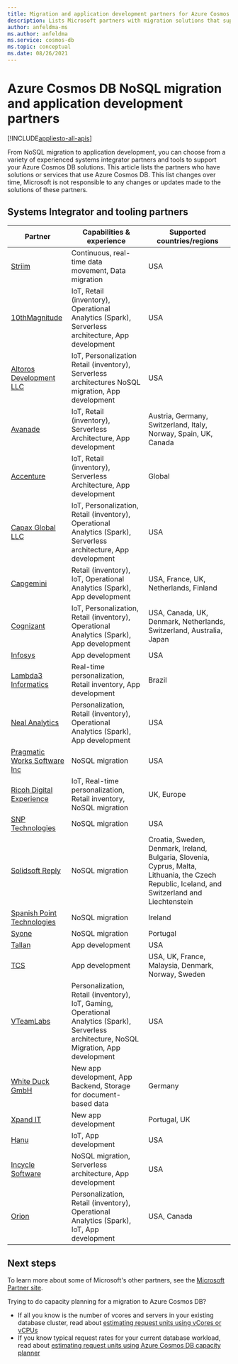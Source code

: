 ```yaml
---
title: Migration and application development partners for Azure Cosmos DB 
description: Lists Microsoft partners with migration solutions that support Azure Cosmos DB.
author: anfeldma-ms
ms.author: anfeldma
ms.service: cosmos-db
ms.topic: conceptual
ms.date: 08/26/2021
---
```


# Azure Cosmos DB NoSQL migration and application development partners
[!INCLUDE[appliesto-all-apis](includes/appliesto-all-apis.md)]

From NoSQL migration to application development, you can choose from a variety of experienced systems integrator partners and tools to support your Azure Cosmos DB solutions. This article lists the partners who have solutions or services that use Azure Cosmos DB. This list changes over time, Microsoft is not responsible to any changes or updates made to the solutions of these partners.

## Systems Integrator and tooling partners

|**Partner**  |**Capabilities & experience**  |**Supported countries/regions**  |
|---------|---------|---------|
|[Striim](https://www.striim.com/)    |  Continuous, real-time data movement, Data migration|   USA   |
| [10thMagnitude](https://www.10thmagnitude.com/) | IoT, Retail (inventory), Operational Analytics (Spark), Serverless architecture, App development | USA |
|[Altoros Development LLC](https://www.altoros.com/)  |  IoT, Personalization Retail (inventory), Serverless architectures NoSQL migration, App development|   USA |
|[Avanade](https://www.avanade.com/) | IoT, Retail (inventory), Serverless Architecture, App development | Austria, Germany, Switzerland, Italy, Norway, Spain, UK, Canada |
|[Accenture](https://www.accenture.com/) | IoT, Retail (inventory), Serverless Architecture, App development |Global|
|[Capax Global LLC](https://www.capaxglobal.com/) | IoT, Personalization, Retail (inventory), Operational Analytics (Spark), Serverless architecture, App development|    USA     |  
| [Capgemini](https://www.capgemini.com/) | Retail (inventory), IoT, Operational Analytics (Spark), App development | USA, France, UK, Netherlands, Finland  |
| [Cognizant](https://www.cognizant.com/) | IoT, Personalization, Retail (inventory), Operational Analytics  (Spark), App development |USA, Canada, UK, Denmark, Netherlands, Switzerland, Australia, Japan |
|[Infosys](https://www.infosys.com/)     | App development      |    USA    |  
| [Lambda3 Informatics](https://www.lambda3.com.br/) | Real-time personalization, Retail inventory, App development | Brazil|
|[Neal Analytics](https://www.nealanalytics.com/)    |     Personalization, Retail (inventory), Operational Analytics (Spark), App development  |    USA     |  
|[Pragmatic Works Software Inc](https://www.pragmaticworks.com/)    |   NoSQL migration      |   USA      |
| [Ricoh Digital Experience](https://www.ricoh-europe.com/contact-us) | IoT, Real-time personalization, Retail inventory, NoSQL migration | UK, Europe  |
|[SNP Technologies](https://www.snp.com/) | NoSQL migration| USA |
| [Solidsoft Reply](https://www.reply.com/solidsoft-reply/) | NoSQL migration | Croatia, Sweden, Denmark, Ireland, Bulgaria, Slovenia, Cyprus, Malta, Lithuania, the Czech Republic, Iceland, and Switzerland and Liechtenstein|
| [Spanish Point Technologies](https://www.spanishpoint.ie/) | NoSQL migration| Ireland|
| [Syone](https://www.syone.com/) | NoSQL migration| Portugal|
|[Tallan](https://www.tallan.com/)    |  App development      |    USA     |
| [TCS](https://www.tcs.com/) | App development | USA, UK, France, Malaysia, Denmark, Norway, Sweden|
|[VTeamLabs](https://www.vteamlabs.com/)    | Personalization, Retail (inventory), IoT, Gaming, Operational Analytics (Spark), Serverless architecture, NoSQL Migration, App development       |  USA      |  
| [White Duck GmbH](https://whiteduck.de/en/) |New app development, App Backend, Storage for document-based data| Germany |
| [Xpand IT](https://www.xpand-it.com/) | New app development | Portugal, UK|
| [Hanu](https://hanu.com/) | IoT, App development | USA|
| [Incycle Software](https://www.incyclesoftware.com/) | NoSQL migration, Serverless architecture, App development| USA|
| [Orion](https://www.orioninc.com/) | Personalization, Retail (inventory), Operational Analytics (Spark), IoT, App development| USA, Canada|

## Next steps

To learn more about some of Microsoft's other partners, see the [Microsoft Partner site](https://partner.microsoft.com/).

Trying to do capacity planning for a migration to Azure Cosmos DB?
* If all you know is the number of vcores and servers in your existing database cluster, read about [estimating request units using vCores or vCPUs](convert-vcore-to-request-unit.md) 
* If you know typical request rates for your current database workload, read about [estimating request units using Azure Cosmos DB capacity planner](estimate-ru-with-capacity-planner.md)

<!--Image references-->
[2]: ./media/partners-migration-cosmosdb/striim_logo.png
[3]: ./media/partners-migration-cosmosdb/altoros_logo.png
[4]: ./media/partners-migration-cosmosdb/attunix_logo.png
[6]: ./media/partners-migration-cosmosdb/capaxglobal_logo.png
[7]: ./media/partners-migration-cosmosdb/coeo_logo.png
[8]: ./media/partners-migration-cosmosdb/infosys_logo.png
[9]: ./media/partners-migration-cosmosdb/nealanalytics_logo.png
[10]: ./media/partners-migration-cosmosdb/pragmaticworks_logo.png
[11]: ./media/partners-migration-cosmosdb/tallan_logo.png
[12]: ./media/partners-migration-cosmosdb/vteamlabs_logo.png
[13]: ./media/partners-migration-cosmosdb/10thmagnitude_logo.png
[14]: ./media/partners-migration-cosmosdb/capgemini_logo.png
[15]: ./media/partners-migration-cosmosdb/cognizant_logo.png
[16]: ./media/partners-migration-cosmosdb/laglash_logo.png
[17]: ./media/partners-migration-cosmosdb/lambda3_logo.png
[18]: ./media/partners-migration-cosmosdb/ricoh_logo.png
[19]: ./media/partners-migration-cosmosdb/snp_technologies_logo.png
[20]: ./media/partners-migration-cosmosdb/solidsoft_reply_logo.png
[21]: ./media/partners-migration-cosmosdb/spanish_point_logo.png
[22]: ./media/partners-migration-cosmosdb/syone_logo.png
[23]: ./media/partners-migration-cosmosdb/tcs_logo.png
[24]: ./media/partners-migration-cosmosdb/whiteduck_logo.png
[25]: ./media/partners-migration-cosmosdb/xpandit_logo.png
[26]: ./media/partners-migration-cosmosdb/avanade_logo.png
